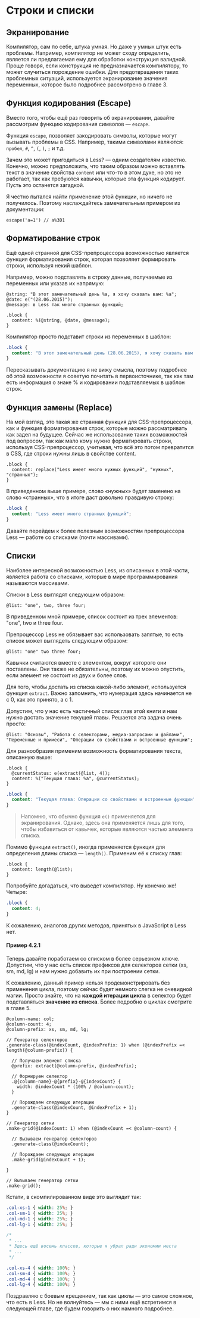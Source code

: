 # Строки и списки

## Экранирование

Компилятор, сам по себе, штука умная. Но даже у умных штук есть проблемы. Например, компилятор не может сходу определить, является ли предлагаемая ему для обработки конструкция валидной. Проще говоря, если конструкция не предназначается компилятору, то может случиться порождение ошибки. Для предотвращения таких проблемных ситуаций, используется экранирование значения переменных, которое было подробнее рассмотрено в главе 3.




## Функция кодирования (Escape)

Вместо того, чтобы ещё раз говорить об экранировании, давайте рассмотрим функцию кодирования символов — `escape`.

Функция `escape`, позволяет закодировать символы, которые могут вызывать проблемы в CSS. Например, такими символами являются: `пробел`, `#`, `^`, `(`, `)`, `;` и т.д.

Зачем это может пригодиться в Less? — одним создателям известно. Конечно, можно предположить, что таким образом можно вставлять текст в значение свойства `content` или что-то в этом духе, но это не работает, так как требуются кавычки, которые эта функция кодирует. Пусть это останется загадкой.

Я честно пытался найти применение этой функции, но ничего не получилось. Поэтому наслаждайтесь замечательным примером из документации:

```less
escape('a=1') // a%3D1
```




## Форматирование строк

Ещё одной странной для CSS-препроцессора возможностью является функция форматирования строк, которая позволяет формировать строки, используя некий шаблон.

Например, можно подставлять в строку данные, получаемые из переменных или указав их напрямую:

```less
@string: "В этот замечательный день %a, я хочу сказать вам: %a";
@date: e("(28.06.2015)");
@message: в Less так много странных функций;

.block {
  content: %(@string, @date, @message);
}
```

Компилятор просто подставит строки из переменных в шаблон:

```css
.block {
  content: "В этот замечательный день (28.06.2015), я хочу сказать вам: в Less так много странных функций";
}
```

Пересказывать документацию я не вижу смысла, поэтому подробнее об этой возможности я советую почитать в первоисточнике, так как там есть информация о знаке % и кодировании подставляемых в шаблон строк.




## Функция замены (Replace)

На мой взгляд, это такая же странная функция для CSS-препроцессора, как и функция форматирования строк, которые можно рассматривать как задел на будущее. Сейчас же использование таких возможностей под вопросом, так как мало кому нужно форматировать строки, используя CSS-препроцессор, учитывая, что всё это потом превратится в CSS, где строки нужны лишь в свойстве content.

```less
.block {
  content: replace("Less имеет много нужных функций", "нужных", "странных");
}
```

В приведенном выше примере, слово «нужных» будет заменено на слово «странных», что в итоге даст довольно правдивую строку:

```css
.block {
  content: "Less имеет много странных функций";
}
```

Давайте перейдем к более полезным возможностям препроцессора Less — работе со списками (почти массивами).




## Списки

Наиболее интересной возможностью Less, из описанных в этой части, является работа со списками, которые в мире программирования называются массивами.

Списки в Less выглядят следующим образом:

```less
@list: "one", two, three four;
```

В приведенном мной примере, список состоит из трех элементов: "one", two и three four.

Препроцессор Less не обязывает вас использовать запятые, то есть список может выглядеть следующим образом:

```less
@list: "one" two three four;
```

Кавычки считаются вместе с элементом, вокруг которого они поставлены. Они также не обязательны, поэтому их можно опустить, если элемент не состоит из двух и более слов.

Для того, чтобы достать из списка какой-либо элемент, используется функция `extract`. Важно запомнить, что нумерация здесь начинается не с 0, как это принято, а с 1.

Допустим, что у нас есть частичный список глав этой книги и нам нужно достать значение текущей главы. Решается эта задача очень просто:

```less
@list: "Основы", "Работа с селекторами, медиа-запросами и файлами", "Переменные и примеси", "Операции со свойствами и встроенные функции";
```

Для разнообразия применим возможность форматирования текста, описанную выше:

```less
.block {
  @currentStatus: e(extract(@list, 4));
  content: %("Текущая глава: %a", @currentStatus);
}
```

```css
.block {
  content: "Текущая глава: Операции со свойствами и встроенные функции";
}
```

> Напомню, что обычно функция `e()` применяется для экранирования. Однако, здесь она применяется лишь для того, чтобы избавиться от кавычек, которые являются частью элемента списка.

Помимо функции `extract()`, иногда применяется функция для определения длины списка — `length()`. Применим её к списку глав:

```less
.block {
  content: length(@list);
}
```

Попробуйте догадаться, что выведет компилятор. Ну конечно же! Четыре:

```css
.block {
  content: 4;
}
```

К сожалению, аналогов других методов, принятых в JavaScript в Less нет.


#### Пример 4.2.1

Теперь давайте поработаем со списком в более серьезном ключе. Допустим, что у нас есть список префиксов для селекторов сетки (xs, sm, md, lg) и нам нужно добавить их при построении сетки.

К сожалению, данный пример нельзя продемонстрировать без применения цикла, поэтому сейчас будет немного слегка не очевидной магии. Просто знайте, что на **каждой итерации цикла** в селектор будет подставляться **значение из списка**. Более подробно о циклах смотрите в главе 5.

```less
@column-name: col;
@column-count: 4;
@column-prefix: xs, sm, md, lg;

// Генератор селекторов
.generate-class(@indexCount, @indexPrefix: 1) when (@indexPrefix =< length(@column-prefix)) {

  // Получаем элемент списка
  @prefix: extract(@column-prefix, @indexPrefix);

  // Формируем селектор
  .@{column-name}-@{prefix}-@{indexCount} {
    width: @indexCount * (100% / @column-count);
  }

  // Порождаем следующую итерацию
  .generate-class(@indexCount, @indexPrefix + 1);
}

// Генератор сетки
.make-grid(@indexCount: 1) when (@indexCount =< @column-count) {

  // Вызываем генератор селекторов
  .generate-class(@indexCount);

  // Порождаем следующую итерацию
  .make-grid(@indexCount + 1);

}

// Вызываем генератор сетки
.make-grid();
```

Кстати, в скомпилированном виде это выглядит так:

```css
.col-xs-1 { width: 25%; }
.col-sm-1 { width: 25%; }
.col-md-1 { width: 25%; }
.col-lg-1 { width: 25%; }

/*
 * ...
 * Здесь ещё восемь классов, которые я убрал ради экономии места
 * ...
 */

.col-xs-4 { width: 100%; }
.col-sm-4 { width: 100%; }
.col-md-4 { width: 100%; }
.col-lg-4 { width: 100%; }
```

Поздравляю с боевым крещением, так как циклы — это самое сложное, что есть в Less. Но не волнуйтесь — мы с ними ещё встретимся в следующей главе, где будем говорить о них намного подробнее.
